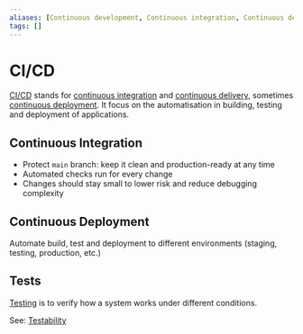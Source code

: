 ```yaml
---
aliases: [Continuous development, Continuous integration, Continuous delivery, Continuous deployment]
tags: []
---
```


# CI/CD

[CI/CD](https://wikipedia.org/wiki/ci/cd) stands for [continuous integration](https://wikipedia.org/wiki/continuous_integration) and [continuous delivery](https://wikipedia.org/wiki/continuous_delivery), sometimes [continuous deployment](https://wikipedia.org/wiki/continuous_deployment). It focus on the automatisation in building, testing and deployment of applications.

## Continuous Integration

- Protect `main` branch: keep it clean and production-ready at any time
- Automated checks run for every change
- Changes should stay small to lower risk and reduce debugging complexity

## Continuous Deployment

Automate build, test and deployment to different environments (staging, testing, production, etc.)

## Tests

[Testing](https://wikipedia.org/wiki/software_testing) is to verify how a system works under different conditions.

See: [Testability](../architecture/quality-attributes/testability.md)